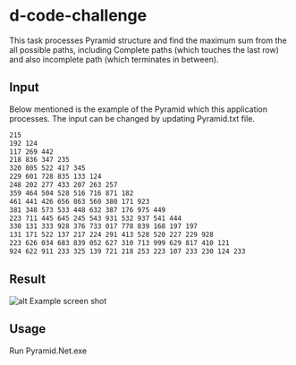 # d-code-challenge


This task processes Pyramid structure and find the maximum sum from the all possible paths, including Complete paths (which touches the last row) and also incomplete path (which terminates in between).

## Input

Below mentioned is the example of the Pyramid which this application processes. The input can be changed by updating Pyramid.txt file.
```bash
215
192 124
117 269 442
218 836 347 235
320 805 522 417 345
229 601 728 835 133 124
248 202 277 433 207 263 257
359 464 504 528 516 716 871 182
461 441 426 656 863 560 380 171 923
381 348 573 533 448 632 387 176 975 449
223 711 445 645 245 543 931 532 937 541 444
330 131 333 928 376 733 017 778 839 168 197 197
131 171 522 137 217 224 291 413 528 520 227 229 928
223 626 034 683 839 052 627 310 713 999 629 817 410 121
924 622 911 233 325 139 721 218 253 223 107 233 230 124 233
```
## Result
![alt Example screen shot](https://user-images.githubusercontent.com/8803259/99599821-6d77d780-29fc-11eb-8aef-1ad13fc378b4.png)

## Usage
Run Pyramid.Net.exe

